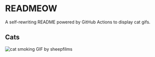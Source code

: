 # READMEOW

A self-rewriting README powered by GitHub Actions to display cat gifs.

## Cats

![cat smoking GIF by sheepfilms](https://media4.giphy.com/media/l0ExdMHUDKteztyfe/200.gif?cid=9acd02daao95febwm6tnlxgpdslb7xo450fdzrth7z2m65u4&ep=v1_gifs_search&rid=200.gif&ct=g)
